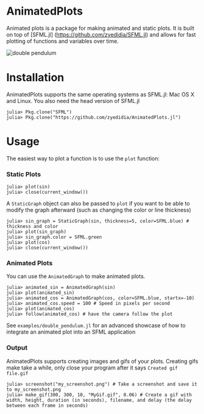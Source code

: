 # AnimatedPlots

Animated plots is a package for making animated and static plots. It is built on top of [SFML.jl] (https://github.com/zyedidia/SFML.jl) and allows for fast plotting of functions and variables over time.

![double pendulum](https://zyedidia.github.io/assets/double_pendulum.gif)

# Installation

AnimatedPlots supports the same operating systems as SFML.jl: Mac OS X and Linux.
You also need the head version of SFML.jl

```
julia> Pkg.clone("SFML")
julia> Pkg.clone("https://github.com/zyedidia/AnimatedPlots.jl")
```

# Usage

The easiest way to plot a function is to use the `plot` function:

### Static Plots

```
julia> plot(sin)
julia> close(current_window())
```

A `StaticGraph` object can also be passed to `plot` if you want to be able to modify the graph afterward (such as changing the color or line thickness)

```
julia> sin_graph = StaticGraph(sin, thickness=5, color=SFML.blue) # thickness and color
julia> plot(sin_graph)
julia> sin_graph.color = SFML.green
julia> plot(cos)
julia> close(current_window())
```

### Animated Plots

You can use the `AnimatedGraph` to make animated plots.

```
julia> animated_sin = AnimatedGraph(sin)
julia> plot(animated_sin)
julia> animated_cos = AnimatedGraph(cos, color=SFML.blue, startx=-10)
julia> animated_cos.speed = 100 # Speed in pixels per second
julia> plot(animated_cos)
julia> follow(animated_cos) # have the camera follow the plot
```

See `examples/double_pendulum.jl` for an advanced showcase of how to integrate an animated plot into an SFML application

### Output

AnimatedPlots supports creating images and gifs of your plots. Creating gifs make take a while, only close your program after it says `Created gif file.gif`

```
julia> screenshot("my_screenshot.png") # Take a screenshot and save it to my_screenshot.png
julia> make_gif(300, 300, 10, "MyGif.gif", 0.06) # Create a gif with width, height, duration (in seconds), filename, and delay (the delay between each frame in seconds)
```
